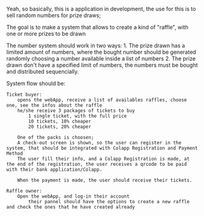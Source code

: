 Yeah, so basically, this is a application in development, the use for this is to sell random numbers for prize draws;

The goal is to make a system that allows to create a kind of "raffle", with one or more prizes to be drawn

The number system should work in two ways:
    1. The prize drawn has a limited amount of numbers, where the bought number should be generated randomly choosing a number available inside a list of numbers
    2. The prize drawn don't have a specified limit of numbers, the numbers must be bought and distributed sequencially.

System flow should be:

    Ticket buyer:
        opens the webApp, receive a list of availables raffles, choose one, see the infos about the raffle
        he/she receive 3 packages of tickets to buy
            1 single ticket, with the full price
            10 tickets, 10% cheaper
            20 tickets, 20% cheaper
        
        One of the packs is choosen;
        A check-out screen is shown, so the user can register in the system, that should be integrated with Colapp Registration and Payment Method
        The user fill their info, and a Colapp Registration is made, at the end of the registration, the user receives a qrcode to be paid with their bank application/Colapp.
        
        When the payment is made, the user should receive their tickets.

    Raffle owner:
        Open the webApp, and log-in their account
            their pannel should have the options to create a new raffle and check the ones that he have created already

